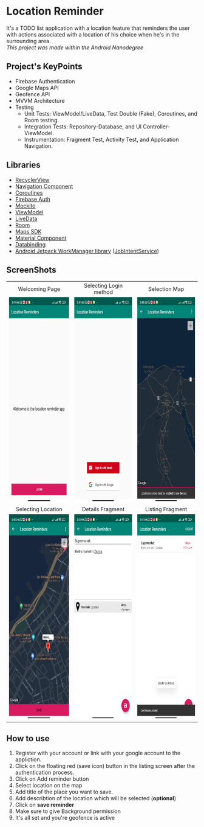 # Location Reminder
It's a TODO list application with a location feature that reminders the user 
with actions associated with a location of his choice when he's in the surrounding area.\
_This project was made within the Android Nanodegree_
## Project's KeyPoints
* Firebase Authentication
* Google Maps API
* Geofence API
* MVVM Architecture
* Testing
  * Unit Tests: ViewModel/LiveData, Test Double (Fake), Coroutines, and Room testing.
  * Integration Tests: Repository-Database, and UI Controller-ViewModel.
  * Instrumentation:  Fragment Test, Activity Test, and Application Navigation.
## Libraries
* [RecyclerView](https://developer.android.com/reference/androidx/recyclerview/widget/RecyclerView)
* [Navigation Component](https://developer.android.com/guide/navigation)
* [Coroutines](https://developer.android.com/kotlin/coroutines)
* [Firebase Auth](https://firebase.google.com/docs/auth/android/google-signin)
* [Mockito](https://github.com/mockito/mockito)
* [ViewModel](https://developer.android.com/topic/libraries/architecture/viewmodel)
* [LiveData](https://developer.android.com/topic/libraries/architecture/livedata)
* [Room](https://developer.android.com/jetpack/androidx/releases/room)
* [Maps SDK](https://developers.google.com/maps/documentation/android-sdk/overview)
* [Material Component](https://developer.android.com/jetpack/compose/layouts/material)
* [Databinding](https://developer.android.com/topic/libraries/data-binding)
* [Android Jetpack WorkManager library](https://developer.android.com/jetpack/androidx/releases/work) ([JobIntentService](https://developer.android.com/reference/androidx/core/app/JobIntentService))

## ScreenShots
<table>
  <tr>
    <td align="center">Welcoming Page</td>
     <td align="center">Selecting Login method</td>
     <td align="center">Selection Map</td>
  </tr>
  <tr>
    <td><img src="/screenshots/Screenshot_2023-02-04-03-41-21-025_com.udacity.project4.jpg" width=300 height=540></td>
   <td><img src="/screenshots/Screenshot_2023-02-04-03-41-27-782_com.udacity.project4.jpg" width=300 height=540></td>
   <td><img src="/screenshots/Screenshot_2023-02-04-03-43-05-671_com.udacity.project4.jpg" width=300 height=540></td>
  </tr>
  <tr>
     <td align="center">Selecting Location</td>
      <td align="center">Details Fragment</td>
      <td align="center">Listing Fragment</td>
   </tr>
   <tr>
     <td><img src="/screenshots/Screenshot_2023-02-04-03-43-43-694_com.udacity.project4.jpg" width=300 height=540></td>
    <td><img src="/screenshots/Screenshot_2023-02-04-03-43-47-656_com.udacity.project4.jpg" width=300 height=540></td>
    <td><img src="/screenshots/Screenshot_2023-02-04-03-44-01-546_com.udacity.project4.jpg" width=300 height=540></td>
   </tr>
 </table>

 ## How to use
1. Register with your account or link with your google account to the appliction.
2. Click on the floating red (save icon) button in the listing screen after the authentication process.
3. Click on Add reminder button
4. Select location on the map
5. Add title of the place you want to save.
6. Add describtion of the location which will be selected (**optional**)
7. Click on **save reminder**
8. Make sure to give Background permission
9. It's all set and you're geofence is active
